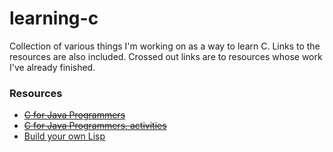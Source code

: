 # learning-c

Collection of various things I'm working on as a way to learn C. Links to the resources are also included. Crossed out links are to resources whose work I've already finished.

### Resources

* ~~[C for Java Programmers](https://www.cs.rochester.edu/u/ferguson/csc/c/c-for-java-programmers.pdf)~~
* ~~[C for Java Programmers, activities](https://www.cs.rochester.edu/u/ferguson/csc/c/tutorial/)~~
* [Build your own Lisp](http://www.buildyourownlisp.com/)
